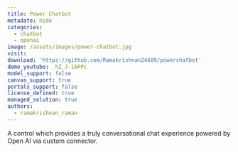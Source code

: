 ```yaml
---
title: Power Chatbot
metadate: hide
categories:
  - chatbot
  - openai
image: /assets/images/power-chatbot.jpg
visit: 
download: 'https://github.com/Ramakrishnan24689/powerchatbot'
demo_youtube: _hZ_J-i6FPc
model_support: false
canvas_support: true
portals_support: false
license_defined: true
managed_solution: true
authors:
  - ramakrishnan_raman
---
```

A control which provides a truly conversational chat experience powered by Open AI via custom connector.
